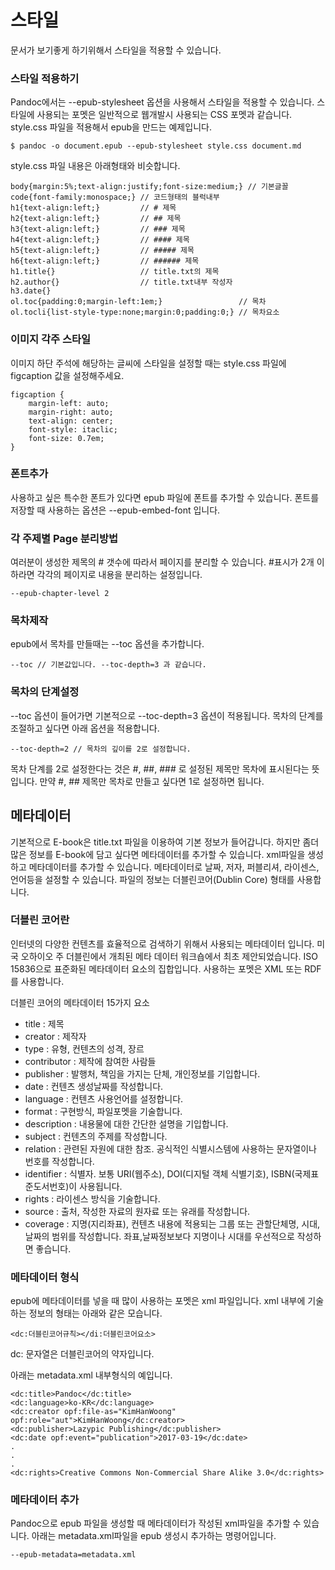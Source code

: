 # 스타일
문서가 보기좋게 하기위해서 스타일을 적용할 수 있습니다.

### 스타일 적용하기
Pandoc에서는 --epub-stylesheet 옵션을 사용해서 스타일을 적용할 수 있습니다.
스타일에 사용되는 포멧은 일반적으로 웹개발시 사용되는 CSS 포멧과 같습니다.
style.css 파일을 적용해서 epub을 만드는 예제입니다.

	$ pandoc -o document.epub --epub-stylesheet style.css document.md


style.css 파일 내용은 아래형태와 비슷합니다.

	body{margin:5%;text-align:justify;font-size:medium;} // 기본글꼴
	code{font-family:monospace;} // 코드형태의 블럭내부
	h1{text-align:left;}         // # 제목
	h2{text-align:left;}         // ## 제목
	h3{text-align:left;}         // ### 제목
	h4{text-align:left;}         // #### 제목
	h5{text-align:left;}         // ##### 제목
	h6{text-align:left;}         // ###### 제목
	h1.title{}                   // title.txt의 제목
	h2.author{}                  // title.txt내부 작성자
	h3.date{}
	ol.toc{padding:0;margin-left:1em;}                 // 목차
	ol.tocli{list-style-type:none;margin:0;padding:0;} // 목차요소

### 이미지 각주 스타일
이미지 하단 주석에 해당하는 글씨에 스타일을 설정할 때는 style.css 파일에 figcaption 값을 설정해주세요.

	figcaption {
		margin-left: auto;
		margin-right: auto;
		text-align: center;
		font-style: itaclic;
		font-size: 0.7em;
	}

### 폰트추가
사용하고 싶은 특수한 폰트가 있다면 epub 파일에 폰트를 추가할 수 있습니다.
폰트를 저장할 때 사용하는 옵션은 --epub-embed-font 입니다.


### 각 주제별 Page 분리방법
여러분이 생성한 제목의 # 갯수에 따라서 페이지를 분리할 수 있습니다.
\#표시가 2개 이하라면 각각의 페이지로 내용을 분리하는 설정입니다.
	
	--epub-chapter-level 2

### 목차제작
epub에서 목차를 만들때는 --toc 옵션을 추가합니다.

	--toc // 기본값입니다. --toc-depth=3 과 같습니다.

### 목차의 단계설정
--toc 옵션이 들어가면 기본적으로 --toc-depth=3 옵션이 적용됩니다.
목차의 단계를 조절하고 싶다면 아래 옵션을 적용합니다.

	--toc-depth=2 // 목차의 깊이를 2로 설정합니다.

목차 단계를 2로 설정한다는 것은 #, ##, ### 로 설정된 제목만 목차에 표시된다는 뜻입니다.
만약 #, ## 제목만 목차로 만들고 싶다면 1로 설정하면 됩니다.

## 메타데이터
기본적으로 E-book은 title.txt 파일을 이용하여 기본 정보가 들어갑니다.
하지만 좀더 많은 정보를 E-book에 담고 싶다면 메타데이터를 추가할 수 있습니다.
xml파일을 생성하고 메타데이터를 추가할 수 있습니다.
메타데이터로 날짜, 저자, 퍼블리셔, 라이센스, 언어등을 설정할 수 있습니다.
파일의 정보는 더블린코어(Dublin Core) 형태를 사용합니다.


### 더블린 코어란
인터넷의 다양한 컨텐츠를 효율적으로 검색하기 위해서 사용되는 메타데이터 입니다.
미국 오하이오 주 더블린에서 개최된 메타 데이터 워크숍에서 최초 제안되었습니다.
ISO 15836으로 표준화된 메타데이터 요소의 집합입니다.
사용하는 포멧은 XML 또는 RDF를 사용합니다.

더블린 코어의 메타데이터 15가지 요소

- title : 제목
- creator : 제작자
- type : 유형, 컨텐츠의 성격, 장르
- contributor : 제작에 참여한 사람들
- publisher : 발행처, 책임을 가지는 단체, 개인정보를 기입합니다.
- date : 컨텐츠 생성날짜를 작성합니다.
- language : 컨텐츠 사용언어를 설정합니다.
- format : 구현방식, 파일포멧을 기술합니다.
- description : 내용물에 대한 간단한 설명을 기입합니다.
- subject : 컨텐츠의 주제를 작성합니다.
- relation : 관련된 자원에 대한 참조. 공식적인 식별시스템에 사용하는 문자열이나 번호를 작성합니다.
- identifier : 식별자. 보통 URI(웹주소), DOI(디지털 객체 식별기호), ISBN(국제표준도서번호)이 사용됩니다.
- rights : 라이센스 방식을 기술합니다.
- source : 출처, 작성한 자료의 원자료 또는 유래를 작성합니다.
- coverage : 지명(지리좌표), 컨텐츠 내용에 적용되는 그룹 또는 관할단체명, 시대, 날짜의 범위를 작성합니다. 좌표,날짜정보보다 지명이나 시대를 우선적으로 작성하면 좋습니다.

### 메타데이터 형식
epub에 메타데이터를 넣을 때 많이 사용하는 포멧은 xml 파일입니다.
xml 내부에 기술하는 정보의 형태는 아래와 같은 모습니다.

	<dc:더블린코어규칙></di:더블린코어요소>

dc: 문자열은 더블린코어의 약자입니다.

아래는 metadata.xml 내부형식의 예입니다.

	<dc:title>Pandoc</dc:title> 
	<dc:language>ko-KR</dc:language> 
	<dc:creator opf:file-as="KimHanWoong" opf:role="aut">KimHanWoong</dc:creator> 
	<dc:publisher>Lazypic Publishing</dc:publisher>
	<dc:date opf:event="publication">2017-03-19</dc:date>
	.
	.
	.
	<dc:rights>Creative Commons Non-Commercial Share Alike 3.0</dc:rights>

### 메타데이터 추가
Pandoc으로 epub 파일을 생성할 때 메타데이터가 작성된 xml파일을 추가할 수 있습니다.
아래는 metadata.xml파일을 epub 생성시 추가하는 명령어입니다.

	--epub-metadata=metadata.xml
